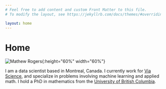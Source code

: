 ```yaml
---
# Feel free to add content and custom Front Matter to this file.
# To modify the layout, see https://jekyllrb.com/docs/themes/#overriding-theme-defaults

layout: home
---
```

Home
====

![`Mathew Rogers`](./images/mathew_rogers.png){:height="60%" width="60%"}

I am a data scientist based in Montreal, Canada. I currently work for [Via Science](https://www.solvewithvia.com/), and specialize in problems involving machine learning and applied math. I hold a PhD in mathematics from the [University of British Columbia](https://www.math.ubc.ca/).
